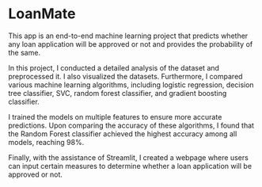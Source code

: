 # LoanMate
This app is an end-to-end machine learning project that predicts whether any loan application will be approved or not and provides the probability of the same.

In this project, I conducted a detailed analysis of the dataset and preprocessed it. I also visualized the datasets. Furthermore, I compared various machine learning algorithms, including logistic regression, decision tree classifier, SVC, random forest classifier, and gradient boosting classifier.

I trained the models on multiple features to ensure more accurate predictions. Upon comparing the accuracy of these algorithms, I found that the Random Forest classifier achieved the highest accuracy among all models, reaching 98%.

Finally, with the assistance of Streamlit, I created a webpage where users can input certain measures to determine whether a loan application will be approved or not.
